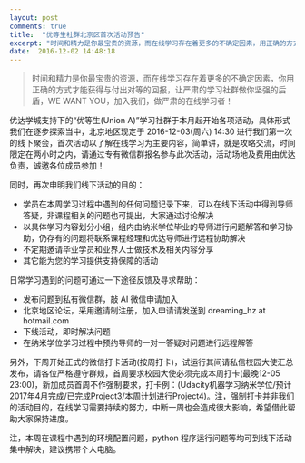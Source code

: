 ```yaml
---
layout: post
comments: true
title:  "优等生社群北京区首次活动预告"
excerpt: "时间和精力是你最宝贵的资源，而在线学习存在着更多的不确定因素，用正确的方式才能获得与付出对等的回报，让严肃的学习社群做你坚强的后盾，WE WANT YOU，加入我们，做严肃的在线学习者！"
date:  2016-12-02 14:48:18
---
```

> 时间和精力是你最宝贵的资源，而在线学习存在着更多的不确定因素，你用正确的方式才能获得与付出对等的回报，让严肃的学习社群做你坚强的后盾，WE WANT YOU，加入我们，做严肃的在线学习者！

优达学城支持下的“优等生(Union A)”学习社群于本月起开始各项活动，具体形式我们在逐步探索当中，北京地区现定于 2016-12-03(周六) 14:30 进行我们第一次的线下聚会，首次活动以了解在线学习为主要内容，简单讲，就是攻略交流，时间限定在两小时之内，请通过专有微信群报名参与此次活动，活动场地及费用由优达负责，诚邀各位成员参加！

同时，再次申明我们线下活动的目的：

+ 学员在本周学习过程中遇到的任何问题记录下来，可以在线下活动中得到导师答疑，非课程相关的问题也可提出，大家通过讨论解决
+ 以具体学习内容划分小组，组内由纳米学位毕业的导师进行问题解答和学习协助，仍存有的问题将联系课程经理和优达导师进行远程协助解决
+ 不定期邀请毕业学员和业界人士做技术及相关内容分享
+ 其它能为您的学习提供支持保障的活动

日常学习遇到的问题可通过一下途径反馈及寻求帮助：

+ 发布问题到私有微信群，敲 AI 微信申请加入
+ 北京地区论坛，采用邀请制注册，加入申请请发送到 dreaming_hz at hotmail.com
+ 下线活动，即时解决问题
+ 在纳米学位学习过程中预约导师的一对一答疑对问题进行远程解答

另外，下周开始正式的微信打卡活动(按周打卡)，试运行其间请私信校园大使汇总发布，请各位严格遵守群规，首周要求校园大使必须完成本周打卡(最晚12-05 23:00)，新加成员首周不作强制要求，打卡例：(Udacity机器学习纳米学位/预计2017年4月完成/已完成Project3/本周计划进行Project4)。注，强制打卡并非我们的活动目的，在线学习需要持续的努力，中断一周也会造成很大影响，希望借此帮助大家保持进度。

注，本周在课程中遇到的环境配置问题，python 程序运行问题等均可到线下活动集中解决，建议携带个人电脑。